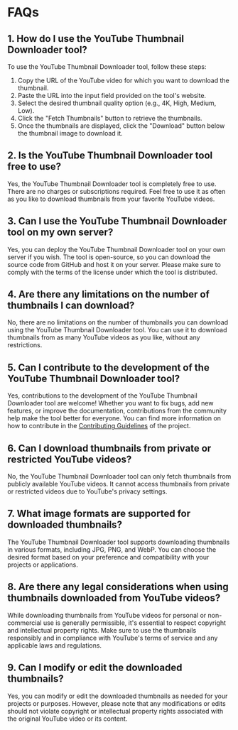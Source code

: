 # FAQs

## 1. How do I use the YouTube Thumbnail Downloader tool?

To use the YouTube Thumbnail Downloader tool, follow these steps:
1. Copy the URL of the YouTube video for which you want to download the thumbnail.
2. Paste the URL into the input field provided on the tool's website.
3. Select the desired thumbnail quality option (e.g., 4K, High, Medium, Low).
4. Click the "Fetch Thumbnails" button to retrieve the thumbnails.
5. Once the thumbnails are displayed, click the "Download" button below the thumbnail image to download it.

## 2. Is the YouTube Thumbnail Downloader tool free to use?

Yes, the YouTube Thumbnail Downloader tool is completely free to use. There are no charges or subscriptions required. Feel free to use it as often as you like to download thumbnails from your favorite YouTube videos.

## 3. Can I use the YouTube Thumbnail Downloader tool on my own server?

Yes, you can deploy the YouTube Thumbnail Downloader tool on your own server if you wish. The tool is open-source, so you can download the source code from GitHub and host it on your server. Please make sure to comply with the terms of the license under which the tool is distributed.

## 4. Are there any limitations on the number of thumbnails I can download?

No, there are no limitations on the number of thumbnails you can download using the YouTube Thumbnail Downloader tool. You can use it to download thumbnails from as many YouTube videos as you like, without any restrictions.

## 5. Can I contribute to the development of the YouTube Thumbnail Downloader tool?

Yes, contributions to the development of the YouTube Thumbnail Downloader tool are welcome! Whether you want to fix bugs, add new features, or improve the documentation, contributions from the community help make the tool better for everyone. You can find more information on how to contribute in the [Contributing Guidelines](CONTRIBUTING.md) of the project.

## 6. Can I download thumbnails from private or restricted YouTube videos?

No, the YouTube Thumbnail Downloader tool can only fetch thumbnails from publicly available YouTube videos. It cannot access thumbnails from private or restricted videos due to YouTube's privacy settings.

## 7. What image formats are supported for downloaded thumbnails?

The YouTube Thumbnail Downloader tool supports downloading thumbnails in various formats, including JPG, PNG, and WebP. You can choose the desired format based on your preference and compatibility with your projects or applications.

## 8. Are there any legal considerations when using thumbnails downloaded from YouTube videos?

While downloading thumbnails from YouTube videos for personal or non-commercial use is generally permissible, it's essential to respect copyright and intellectual property rights. Make sure to use the thumbnails responsibly and in compliance with YouTube's terms of service and any applicable laws and regulations.

## 9. Can I modify or edit the downloaded thumbnails?

Yes, you can modify or edit the downloaded thumbnails as needed for your projects or purposes. However, please note that any modifications or edits should not violate copyright or intellectual property rights associated with the original YouTube video or its content.


